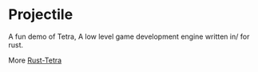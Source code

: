 # Projectile

A fun demo of Tetra, A low level game development engine written in/ for rust.

More [Rust-Tetra](https://tetra.seventeencups.net/)